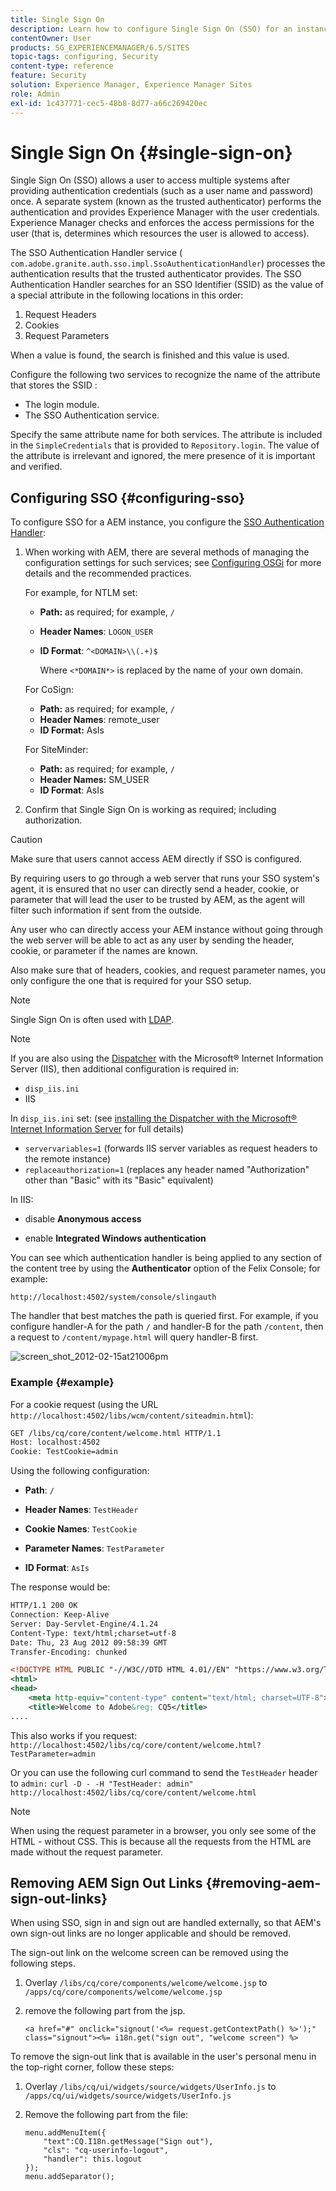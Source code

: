 ```yaml
---
title: Single Sign On
description: Learn how to configure Single Sign On (SSO) for an instance of Adobe Experience Manager (AEM).
contentOwner: User
products: SG_EXPERIENCEMANAGER/6.5/SITES
topic-tags: configuring, Security
content-type: reference
feature: Security
solution: Experience Manager, Experience Manager Sites
role: Admin
exl-id: 1c437771-cec5-48b8-8d77-a66c269420ec
---
```

# Single Sign On {#single-sign-on}

Single Sign On (SSO) allows a user to access multiple systems after providing authentication credentials (such as a user name and password) once. A separate system (known as the trusted authenticator) performs the authentication and provides Experience Manager with the user credentials. Experience Manager checks and enforces the access permissions for the user (that is, determines which resources the user is allowed to access).

The SSO Authentication Handler service ( `com.adobe.granite.auth.sso.impl.SsoAuthenticationHandler`) processes the authentication results that the trusted authenticator provides. The SSO Authentication Handler searches for an SSO Identifier (SSID) as the value of a special attribute in the following locations in this order:

1. Request Headers
1. Cookies
1. Request Parameters

When a value is found, the search is finished and this value is used.

Configure the following two services to recognize the name of the attribute that stores the SSID :

* The login module.
* The SSO Authentication service.

Specify the same attribute name for both services. The attribute is included in the `SimpleCredentials` that is provided to `Repository.login`. The value of the attribute is irrelevant and ignored, the mere presence of it is important and verified.

## Configuring SSO {#configuring-sso}

To configure SSO for a AEM instance, you configure the [SSO Authentication Handler](/help/sites-deploying/osgi-configuration-settings.md#adobegranitessoauthenticationhandler):

1. When working with AEM, there are several methods of managing the configuration settings for such services; see [Configuring OSGi](/help/sites-deploying/configuring-osgi.md) for more details and the recommended practices.

   For example, for NTLM set:

    * **Path:** as required; for example, `/`
    * **Header Names**: `LOGON_USER`
    * **ID Format**: `^<DOMAIN>\\(.+)$`

      Where `<*DOMAIN*>` is replaced by the name of your own domain.

   For CoSign:

    * **Path:** as required; for example, `/`
    * **Header Names**: remote_user
    * **ID Format:** AsIs

   For SiteMinder:

    * **Path:** as required; for example, `/`
    * **Header Names:** SM_USER
    * **ID Format**: AsIs

1. Confirm that Single Sign On is working as required; including authorization.

>[!CAUTION]
>
>Make sure that users cannot access AEM directly if SSO is configured.
>
>By requiring users to go through a web server that runs your SSO system's agent, it is ensured that no user can directly send a header, cookie, or parameter that will lead the user to be trusted by AEM, as the agent will filter such information if sent from the outside.
>
>Any user who can directly access your AEM instance without going through the web server will be able to act as any user by sending the header, cookie, or parameter if the names are known.
>
>Also make sure that of headers, cookies, and request parameter names, you only configure the one that is required for your SSO setup.
>

>[!NOTE]
>
>Single Sign On is often used with [LDAP](/help/sites-administering/ldap-config.md).

>[!NOTE]
>
>If you are also using the [Dispatcher](https://experienceleague.adobe.com/docs/experience-manager-dispatcher/using/dispatcher.html) with the Microsoft&reg; Internet Information Server (IIS), then additional configuration is required in:
>
>* `disp_iis.ini`
>* IIS
>
>In `disp_iis.ini` set:
>(see [installing the Dispatcher with the Microsoft&reg; Internet Information Server](https://experienceleague.adobe.com/docs/experience-manager-dispatcher/using/getting-started/dispatcher-install.html#microsoft-internet-information-server) for full details)
>
>* `servervariables=1` (forwards IIS server variables as request headers to the remote instance)
>* `replaceauthorization=1` (replaces any header named "Authorization" other than "Basic" with its "Basic" equivalent)
>
>In IIS:
>
>* disable **Anonymous access**
>
>* enable **Integrated Windows authentication**
>

You can see which authentication handler is being applied to any section of the content tree by using the **Authenticator** option of the Felix Console; for example:

`http://localhost:4502/system/console/slingauth`

The handler that best matches the path is queried first. For example, if you configure handler-A for the path `/` and handler-B for the path `/content`, then a request to `/content/mypage.html` will query handler-B first.

![screen_shot_2012-02-15at21006pm](assets/screen_shot_2012-02-15at21006pm.png)

### Example {#example}

For a cookie request (using the URL `http://localhost:4502/libs/wcm/content/siteadmin.html`):

```xml
GET /libs/cq/core/content/welcome.html HTTP/1.1
Host: localhost:4502
Cookie: TestCookie=admin
```

Using the following configuration:

* **Path**: `/`

* **Header Names**: `TestHeader`

* **Cookie Names**: `TestCookie`

* **Parameter Names**: `TestParameter`

* **ID Format**: `AsIs`

The response would be:

```xml
HTTP/1.1 200 OK
Connection: Keep-Alive
Server: Day-Servlet-Engine/4.1.24
Content-Type: text/html;charset=utf-8
Date: Thu, 23 Aug 2012 09:58:39 GMT
Transfer-Encoding: chunked

<!DOCTYPE HTML PUBLIC "-//W3C//DTD HTML 4.01//EN" "https://www.w3.org/TR/html4/strict.dtd">
<html>
<head>
    <meta http-equiv="content-type" content="text/html; charset=UTF-8">
    <title>Welcome to Adobe&reg; CQ5</title>
....
```

This also works if you request:
`http://localhost:4502/libs/cq/core/content/welcome.html?TestParameter=admin`

Or you can use the following curl command to send the `TestHeader` header to `admin:`
`curl -D - -H "TestHeader: admin" http://localhost:4502/libs/cq/core/content/welcome.html`

>[!NOTE]
>
>When using the request parameter in a browser, you only see some of the HTML - without CSS. This is because all the requests from the HTML are made without the request parameter.

## Removing AEM Sign Out Links {#removing-aem-sign-out-links}

When using SSO, sign in and sign out are handled externally, so that AEM's own sign-out links are no longer applicable and should be removed.

The sign-out link on the welcome screen can be removed using the following steps.

1. Overlay `/libs/cq/core/components/welcome/welcome.jsp` to `/apps/cq/core/components/welcome/welcome.jsp`
1. remove the following part from the jsp.

   `<a href="#" onclick="signout('<%= request.getContextPath() %>');" class="signout"><%= i18n.get("sign out", "welcome screen") %>`

To remove the sign-out link that is available in the user's personal menu in the top-right corner, follow these steps:

1. Overlay `/libs/cq/ui/widgets/source/widgets/UserInfo.js` to `/apps/cq/ui/widgets/source/widgets/UserInfo.js`

1. Remove the following part from the file:

   ```
   menu.addMenuItem({
       "text":CQ.I18n.getMessage("Sign out"),
       "cls": "cq-userinfo-logout",
       "handler": this.logout
   });
   menu.addSeparator();
   ```
